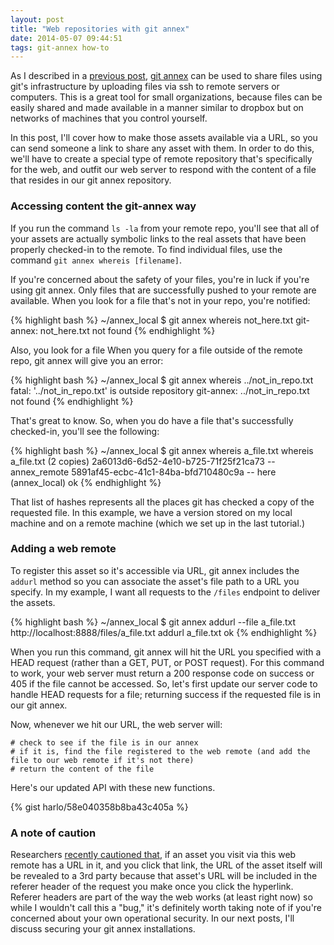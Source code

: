 ```yaml
---
layout: post
title: "Web repositories with git annex"
date: 2014-05-07 09:44:51
tags: git-annex how-to
---
```


As I described in a [previous post][prev_post], [git annex][ga_link] can be used to share files using git's infrastructure by uploading files via ssh to remote servers or computers.  This is a great tool for small organizations, because files can be easily shared and made available in a manner similar to dropbox but on networks of machines that you control yourself.

In this post, I'll cover how to make those assets available via a URL, so you can send someone a link to share any asset with them.  In order to do this, we'll have to create a special type of remote repository that's specifically for the web, and outfit our web server to respond with the content of a file that resides in our git annex repository.

### Accessing content the git-annex way

If you run the command `ls -la` from your remote repo, you'll see that all of your assets are actually symbolic links to the real assets that have been properly checked-in to the remote.  To find individual files, use the command `git annex whereis [filename]`.

If you're concerned about the safety of your files, you're in luck if you're using git annex.  Only files that are successfully pushed to your remote are available.  When you look for a file that's not in your repo, you're notified:

{% highlight bash %}
~/annex_local $ git annex whereis not_here.txt
git-annex: not_here.txt not found
{% endhighlight %}

Also, you look for a file When you query for a file outside of the remote repo, git annex will give you an error:

{% highlight bash %}
~/annex_local $ git annex whereis ../not_in_repo.txt
fatal: '../not_in_repo.txt' is outside repository
git-annex: ../not_in_repo.txt not found
{% endhighlight %}

That's great to know.  So, when you do have a file that's successfully checked-in, you'll see the following:

{% highlight bash %}
~/annex_local $ git annex whereis a_file.txt
whereis a_file.txt (2 copies) 
  	2a6013d6-6d52-4e10-b725-71f25f21ca73 -- annex_remote
   	5891af45-ecbc-41c1-84ba-bfd710480c9a -- here (annex_local)
ok
{% endhighlight %}

That list of hashes represents all the places git has checked a copy of the requested file.  In this example, we have a version stored on my local machine and on a remote machine (which we set up in the last tutorial.)

### Adding a web remote

To register this asset so it's accessible via URL, git annex includes the `addurl` method so you can associate the asset's file path to a URL you specify.  In my example, I want all requests to the `/files` endpoint to deliver the assets.  

{% highlight bash %}
~/annex_local $ git annex addurl --file a_file.txt http://localhost:8888/files/a_file.txt
addurl a_file.txt ok
{% endhighlight %}

When you run this command, git annex will hit the URL you specified with a HEAD request (rather than a GET, PUT, or POST request).  For this command to work, your web server must return a 200 response code on success or 405 if the file cannot be accessed.  So, let's first update our server code to handle HEAD requests for a file; returning success if the requested file is in our git annex.

Now, whenever we hit our URL, the web server will:

	# check to see if the file is in our annex
	# if it is, find the file registered to the web remote (and add the file to our web remote if it's not there)
	# return the content of the file

Here's our updated API with these new functions.

{% gist harlo/58e040358b8ba43c405a %}

### A note of caution

Researchers [recently cautioned that][db_blog], if an asset you visit via this web remote has a URL in it, and you click that link, the URL of the asset itself will be revealed to a 3rd party because that asset's URL will be included in the referer header of the request you make once you click the hyperlink.  Referer headers are part of the way the web works (at least right now) so while I wouldn't call this a "bug," it's definitely worth taking note of if you're concerned about your own operational security.  In our next posts, I'll discuss securing your git annex installations.

[prev_post]: http://harlo.github.io/2014/04/16/so_im_excited_about_git-annex.html
[ga_link]: https://git-annex.branchable.com
[db_blog]: http://nakedsecurity.sophos.com/2014/05/07/dropbox-stumbles-over-security-and-privacy-of-secret-links/